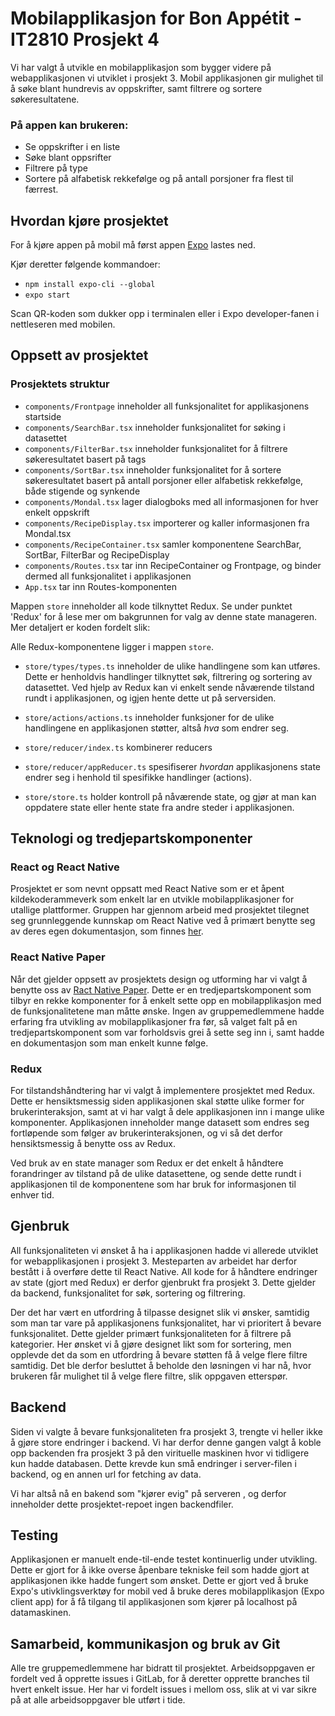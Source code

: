 # Mobilapplikasjon for Bon Appétit - IT2810 Prosjekt 4

Vi har valgt å utvikle en mobilapplikasjon som bygger videre på webapplikasjonen vi utviklet i prosjekt 3. Mobil applikasjonen gir mulighet til å søke blant hundrevis av oppskrifter, samt filtrere og sortere søkeresultatene. 

### På appen kan brukeren:
- Se oppskrifter i en liste
- Søke blant oppsrifter
- Filtrere på type
- Sortere på alfabetisk rekkefølge og på antall porsjoner fra flest til færrest.

## Hvordan kjøre prosjektet
For å kjøre appen på mobil må først appen [Expo](https://expo.io/tools#client) lastes ned.

Kjør deretter følgende kommandoer:  
- `npm install expo-cli --global`  
- `expo start`  

Scan QR-koden som dukker opp i terminalen eller i Expo developer-fanen i nettleseren med mobilen. 


## Oppsett av prosjektet



### Prosjektets struktur
- `components/Frontpage` inneholder all funksjonalitet for applikasjonens startside
- `components/SearchBar.tsx` inneholder funksjonalitet for søking i datasettet
- `components/FilterBar.tsx` inneholder funksjonalitet for å filtrere søkeresultatet basert på tags
- `components/SortBar.tsx` inneholder funksjonalitet for å sortere søkeresultatet basert på antall porsjoner eller alfabetisk rekkefølge, både stigende og synkende
- `components/Mondal.tsx` lager dialogboks med all informasjonen for hver enkelt oppskrift
- `components/RecipeDisplay.tsx` importerer og kaller informasjonen fra Mondal.tsx
- `components/RecipeContainer.tsx` samler komponentene SearchBar, SortBar, FilterBar og RecipeDisplay
- `components/Routes.tsx` tar inn RecipeContainer og Frontpage, og binder dermed all funksjonalitet i applikasjonen
- `App.tsx` tar inn Routes-komponenten

Mappen `store` inneholder all kode tilknyttet Redux. Se under punktet 'Redux' for å lese mer om bakgrunnen for valg av denne state manageren. Mer detaljert er koden fordelt slik: 



Alle Redux-komponentene ligger i mappen `store`.
-  `store/types/types.ts` inneholder de ulike handlingene som kan utføres. Dette er henholdvis handlinger tilknyttet søk, filtrering og sortering av datasettet. Ved hjelp av Redux kan vi enkelt sende nåværende tilstand rundt i applikasjonen, og igjen hente dette ut på serversiden. 

-  `store/actions/actions.ts` inneholder funksjoner for de ulike handlingene en applikasjonen støtter, altså _hva_ som endrer seg.

-  `store/reducer/index.ts` kombinerer reducers

-  `store/reducer/appReducer.ts` spesifiserer _hvordan_ applikasjonens state endrer seg i henhold til spesifikke handlinger (actions).

-  `store/store.ts` holder kontroll på nåværende state, og gjør at man kan oppdatere state eller hente state fra andre steder i applikasjonen.




## Teknologi og tredjepartskomponenter
### React og React Native
Prosjektet er som nevnt oppsatt med React Native som er et åpent kildekoderammeverk som enkelt lar en utvikle mobilapplikasjoner for utallige plattformer. Gruppen har gjennom arbeid med prosjektet tilegnet seg grunnleggende kunnskap om React Native ved å primært benytte seg av deres egen dokumentasjon, som finnes [her](https://reactnative.dev/docs/getting-started). 

### React Native Paper
Når det gjelder oppsett av prosjektets design og utforming har vi valgt å benytte oss av [Ract Native Paper](https://callstack.github.io/react-native-paper/). Dette er en tredjepartskomponent som tilbyr en rekke komponenter for å enkelt sette opp en mobilapplikasjon med de funksjonalitetene man måtte ønske. Ingen av gruppemedlemmene hadde erfaring fra utvikling av mobilapplikasjoner fra før, så valget falt på en tredjepartskomponent som var forholdsvis grei å sette seg inn i, samt hadde en dokumentasjon som man enkelt kunne følge. 

### Redux
For tilstandshåndtering har vi valgt å implementere prosjektet med Redux. Dette er hensiktsmessig siden applikasjonen skal støtte ulike former for brukerinteraksjon, samt at vi har valgt å dele applikasjonen inn i mange ulike komponenter. Applikasjonen inneholder mange datasett som endres seg fortløpende som følger av brukerinteraksjonen, og vi så det derfor hensiktsmessig å benytte oss av Redux. 

Ved bruk av en state manager som Redux er det enkelt å håndtere forandringer av tilstand på de ulike datasettene, og sende dette rundt i applikasjonen til de komponentene som har bruk for informasjonen til enhver tid.

## Gjenbruk
All funksjonaliteten vi ønsket å ha i applikasjonen hadde vi allerede utviklet for webapplikasjonen i prosjekt 3. Mesteparten av arbeidet har derfor bestått i å overføre dette til React Native. All kode for å håndtere endringer av state (gjort med Redux) er derfor gjenbrukt fra prosjekt 3. Dette gjelder da backend, funksjonalitet for søk, sortering og filtrering. 

Der det har vært en utfordring å tilpasse designet slik vi ønsker, samtidig som man tar vare på applikasjonens funksjonalitet, har vi prioritert å bevare funksjonalitet. Dette gjelder primært funksjonaliteten for å filtrere på kategorier. Her ønsket vi å gjøre designet likt som for sortering, men opplevde det da som en utfordring å bevare støtten få å velge flere filtre samtidig. Det ble derfor besluttet å beholde den løsningen vi har nå, hvor brukeren får mulighet til å velge flere filtre, slik oppgaven etterspør. 

## Backend
Siden vi valgte å bevare funksjonaliteten fra prosjekt 3, trengte vi heller ikke å gjøre store endringer i backend. Vi har derfor denne gangen valgt å koble opp backenden fra prosjekt 3 på den virituelle maskinen hvor vi tidligere kun hadde databasen. Dette krevde kun små endringer i server-filen i backend, og en annen url for fetching av data. 

Vi har altså nå en bakend som "kjører evig" på serveren , og derfor inneholder dette prosjektet-repoet ingen backendfiler.

## Testing
Applikasjonen er manuelt ende-til-ende testet kontinuerlig under utvikling. Dette er gjort for å ikke overse åpenbare tekniske feil som hadde gjort at applikasjonen ikke hadde fungert som ønsket. Dette er gjort ved å bruke Expo's utivklingsverktøy for mobil ved å bruke deres mobilapplikasjon (Expo client app) for å få tilgang til applikasjonen som kjører på localhost på datamaskinen.  

## Samarbeid, kommunikasjon og bruk av Git
Alle tre gruppemedlemmene har bidratt til prosjektet. Arbeidsoppgaven er fordelt ved å opprette issues i GitLab, for å deretter opprette branches til hvert enkelt issue. Her har vi fordelt issues i mellom oss, slik at vi var sikre på at alle arbeidsoppgaver ble utført i tide. 
